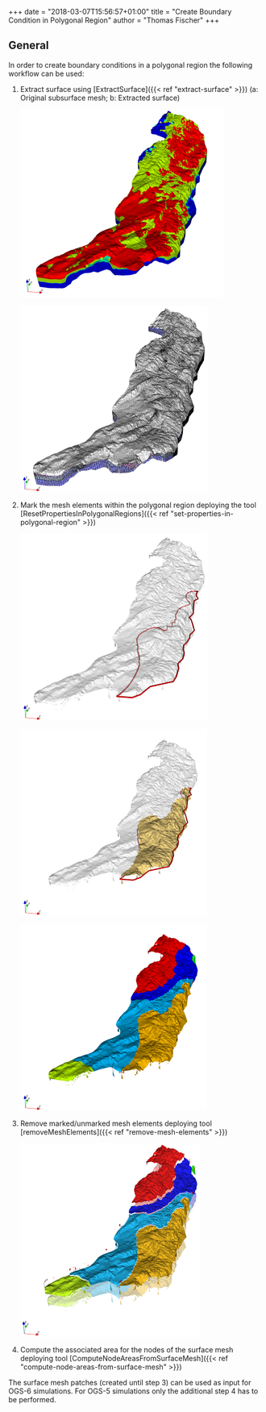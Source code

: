 +++
date = "2018-03-07T15:56:57+01:00"
title = "Create Boundary Condition in Polygonal Region"
author = "Thomas Fischer"
+++

## General

In order to create boundary conditions in a polygonal region the following workflow can be used:

1. Extract surface using [ExtractSurface]({{< ref "extract-surface" >}}) (a: Original subsurface mesh; b: Extracted surface)

    ![Sub-surface mesh](01-SubSurfaceMesh_web.png "Sub-surface mesh")

    ![Extracted surface](02-ExtractSurface_Web.png "Extracted surface")

2. Mark the mesh elements within the polygonal region deploying the tool [ResetPropertiesInPolygonalRegions]({{< ref "set-properties-in-polygonal-region" >}})

    ![Surface and polygon](03a-MarkedRegionsAtSurface_Web.png "Surface and polygon")

    ![Marked elements in polygonal region are colored yellow](03b-MarkedRegionsAtSurface_Web.png "Marked elements in polygonal region are colored yellow")

    ![Marked regions visualized by different colors](03c-MarkedRegionsAtSurface_Web.png "Marked regions visualized by different colors")

3. Remove marked/unmarked mesh elements deploying tool [removeMeshElements]({{< ref "remove-mesh-elements" >}})

    ![Resulting patches visualized by different colors and z-translations](04-ExtractedRegionPatches_Web.png "Resulting patches visualized by different colors and z-translations")

4. Compute the associated area for the nodes of the surface mesh deploying tool [ComputeNodeAreasFromSurfaceMesh]({{< ref "compute-node-areas-from-surface-mesh" >}})

The surface mesh patches (created until step 3) can be used as input for OGS-6 simulations. For OGS-5 simulations only the additional step 4 has to be performed.
